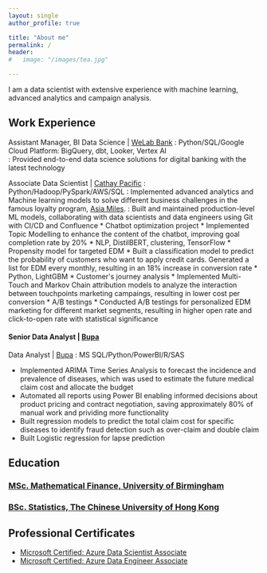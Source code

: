 ```yaml
---
layout: single
author_profile: true

title: "About me"
permalink: /
header:
#   image: "/images/tea.jpg"

---
```


I am a data scientist with extensive experience with machine learning, advanced analytics and campaign analysis.

## Work Experience

Assistant Manager, BI Data Science | [WeLab Bank](https://www.welab.bank/en/)
:   Python/SQL/Google Cloud Platform: BigQuery, dbt, Looker, Vertex AI  
:   Provided end-to-end data science solutions for digital banking with the latest technology  

Associate Data Scientist | [Cathay Pacific](https://www.cathaypacific.com/cx/en_CA.html)
:   Python/Hadoop/PySpark/AWS/SQL
:   Implemented advanced analytics and Machine learning models to solve different business challenges in the famous loyalty program, [Asia Miles](https://www.asiamiles.com/en/home.html). 
:   Built and maintained production-level ML models, collaborating with data scientists and data engineers using Git
with CI/CD and Confluence
    * Chatbot optimization project
        * Implemented Topic Modelling to enhance the content of the chatbot, improving goal completion rate by 20% 
        * NLP, DistilBERT, clustering, TensorFlow
    * Propensity model for targeted EDM
        * Built a classification model to predict the probability of customers who want to apply credit cards. Generated a list for EDM every monthly, resulting in an 18% increase in conversion rate 
        * Python, LightGBM
    * Customer's journey analysis
        * Implemented Multi-Touch and Markov Chain attribution models to analyze the interaction between touchpoints marketing campaings, resulting in lower cost per conversion
    * A/B testings
        * Conducted A/B testings for personalized EDM marketing for different market segments, resulting in higher open rate and click-to-open rate with statistical significance

#### Senior Data Analyst | [Bupa](https://www.bupa.com.hk/en/)
Data Analyst | [Bupa](https://www.bupa.com.hk/en/)
:   MS SQL/Python/PowerBI/R/SAS  
* Implemented ARIMA Time Series Analysis to forecast the incidence and prevalence of diseases, which was used to estimate the future medical claim cost and allocate the budget
* Automated all reports using Power BI enabling informed decisions about product pricing and contract negotiation,
saving approximately 80% of manual work and prividing more functionality
* Built regression models to predict the total claim cost for specific diseases to identify fraud detection such as over-claim and double claim
* Built Logistic regression for lapse prediction

## Education
### [MSc. Mathematical Finance, University of Birmingham](https://www.birmingham.ac.uk/postgraduate/courses/taught/maths/mathematical-finance.aspx)
### [BSc. Statistics, The Chinese University of Hong Kong](https://www.sta.cuhk.edu.hk/programmes/b-sc-in-statistics/)

## Professional Certificates
* [Microsoft Certified: Azure Data Scientist Associate](https://learn.microsoft.com/en-us/certifications/azure-data-scientist/)
* [Microsoft Certified: Azure Data Engineer Associate](https://learn.microsoft.com/en-us/certifications/azure-data-engineer/)

<!-- ## Technical Skills
Python | SQL | PySpark | R | SAS | Git | dbt | Machine Learning | Natural Language Processing 
Deep Learning | Neural network | Time Series | Statistical modelling | Regression | Experimental design
A/B testing | MLOps | GCP | Vertex AI | BigQuery | Looker | Databricks | Azure | Azure Data Lake 
Azure Machine Learning | AWS | Pandas | Numpy | scikit-learn | XGboost | Optuna | TensorFlow | PyTorch | Kubeflow
English | Cantonese | Mandarin -->
